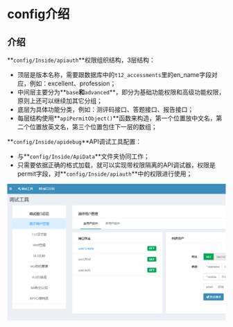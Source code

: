 # config介绍

## 介绍

**`config/Inside/apiauth`**权限组织结构，3层结构：

* 顶层是版本名称，需要跟数据库中的`t12_accessments`里的en\_name字段对应，例如：excellent、profession；
* 中间层主要分为**`base`**和**`advanced`**，即分为基础功能权限和高级功能权限，原则上还可以继续加其它分组；
* 底层为具体功能分类，例如：测评码接口、答题接口、报告接口；
* 每层结构使用**`apiPermitObject()`**函数来构造，第一个位置放中文名，第二个位置放英文名，第三个位置包住下一层的数组；

**`config/Inside/apidebug`**API调试工具配置：

* 与**`config/Inside/ApiData`**文件夹协同工作；
* 只需要依据正确的格式加载，就可以实现带权限隔离的API调试器，权限是permit字段，对**`config/Inside/apiauth`**中的权限进行使用；

![](.gitbook/assets/tim-tu-pian-20200630153819.png)

